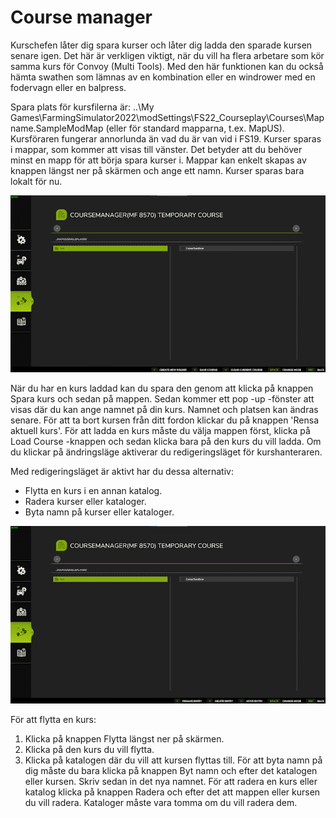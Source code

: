 # Course manager


Kurschefen låter dig spara kurser och låter dig ladda den sparade kursen senare igen.
Det här är verkligen viktigt, när du vill ha flera arbetare som kör samma kurs för Convoy (Multi Tools).
Med den här funktionen kan du också hämta swathen som lämnas av en kombination eller en windrower med en fodervagn eller en balpress.

Spara plats för kursfilerna är: ..\My Games\FarmingSimulator2022\modSettings\FS22_Courseplay\Courses\Mapname.SampleModMap (eller för standard mapparna, t.ex. MapUS).
Kursföraren fungerar annorlunda än vad du är van vid i FS19.
Kurser sparas i mappar, som kommer att visas till vänster. Det betyder att du behöver minst en mapp för att börja spara kurser i.
Mappar kan enkelt skapas av knappen längst ner på skärmen och ange ett namn.
Kurser sparas bara lokalt för nu.


![Image](/translation_data/managerbasehelp_0_0_765_430.png)


När du har en kurs laddad kan du spara den genom att klicka på knappen Spara kurs och sedan på mappen. Sedan kommer ett pop -up -fönster att visas där du kan ange namnet på din kurs.
Namnet och platsen kan ändras senare.
För att ta bort kursen från ditt fordon klickar du på knappen 'Rensa aktuell kurs'.
För att ladda en kurs måste du välja mappen först, klicka på Load Course -knappen och sedan klicka bara på den kurs du vill ladda.
Om du klickar på ändringsläge aktiverar du redigeringsläget för kurshanteraren.



Med redigeringsläget är aktivt har du dessa alternativ:
- Flytta en kurs i en annan katalog.
- Radera kurser eller kataloger.
- Byta namn på kurser eller kataloger.


![Image](/translation_data/manageredithelp_0_0_765_430.png)


För att flytta en kurs:
   1) Klicka på knappen Flytta längst ner på skärmen.
   2) Klicka på den kurs du vill flytta.
   3) Klicka på katalogen där du vill att kursen flyttas till.
För att byta namn på dig måste du bara klicka på knappen Byt namn och efter det katalogen eller kursen. Skriv sedan in det nya namnet.
För att radera en kurs eller katalog klicka på knappen Radera och efter det att mappen eller kursen du vill radera.
Kataloger måste vara tomma om du vill radera dem.


